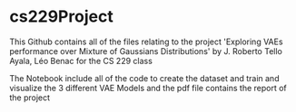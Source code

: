# cs229Project

This Github contains all of the files relating to the project 'Exploring VAEs performance over Mixture of Gaussians
Distributions' by J. Roberto Tello Ayala, Léo Benac for the CS 229 class

The Notebook include all of the code to create the dataset and train and visualize the 3 different VAE Models and the pdf file contains the report of the project

